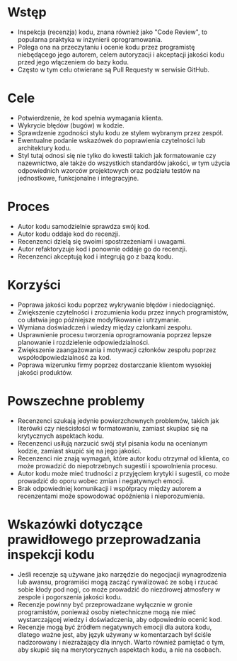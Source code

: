 # Wstęp

* Inspekcja (recenzja) kodu, znana również jako "Code Review", to popularna praktyka w inżynierii oprogramowania.
* Polega ona na przeczytaniu i ocenie kodu przez programistę niebędącego jego autorem, celem autoryzacji i akceptacji jakości kodu przed jego włączeniem do bazy kodu.
* Często w tym celu otwierane są Pull Requesty w serwisie GitHub.

# Cele

* Potwierdzenie, że kod spełnia wymagania klienta.
* Wykrycie błędów (bugów) w kodzie.
* Sprawdzenie zgodności stylu kodu ze stylem wybranym przez zespół.
* Ewentualne podanie wskazówek do poprawienia czytelności lub architektury kodu.
* Styl tutaj odnosi się nie tylko do kwestii takich jak formatowanie czy nazewnictwo, ale także do wszystkich standardów jakości, w tym użycia odpowiednich wzorców projektowych oraz podziału testów na jednostkowe, funkcjonalne i integracyjne.

# Proces

* Autor kodu samodzielnie sprawdza swój kod.
* Autor kodu oddaje kod do recenzji.
* Recenzenci dzielą się swoimi spostrzeżeniami i uwagami.
* Autor refaktoryzuje kod i ponownie oddaje go do recenzji.
* Recenzenci akceptują kod i integrują go z bazą kodu.

# Korzyści

*  Poprawa jakości kodu poprzez wykrywanie błędów i niedociągnięć.
* Zwiększenie czytelności i zrozumienia kodu przez innych programistów, co ułatwia jego późniejsze modyfikowanie i utrzymanie.
* Wymiana doświadczeń i wiedzy między członkami zespołu.
* Usprawnienie procesu tworzenia oprogramowania poprzez lepsze planowanie i rozdzielenie odpowiedzialności.
* Zwiększenie zaangażowania i motywacji członków zespołu poprzez współodpowiedzialność za kod.
* Poprawa wizerunku firmy poprzez dostarczanie klientom wysokiej jakości produktów.

# Powszechne problemy

* Recenzenci szukają jedynie powierzchownych problemów, takich jak literówki czy nieścisłości w formatowaniu, zamiast skupiać się na krytycznych aspektach kodu.
* Recenzenci usiłują narzucić swój styl pisania kodu na ocenianym kodzie, zamiast skupić się na jego jakości.
* Recenzenci nie znają wymagań, które autor kodu otrzymał od klienta, co może prowadzić do niepotrzebnych sugestii i spowolnienia procesu.
* Autor kodu może mieć trudności z przyjęciem krytyki i sugestii, co może prowadzić do oporu wobec zmian i negatywnych emocji.
* Brak odpowiedniej komunikacji i współpracy między autorem a recenzentami może spowodować opóźnienia i nieporozumienia.

# Wskazówki dotyczące prawidłowego przeprowadzania inspekcji kodu

* Jeśli recenzje są używane jako narzędzie do negocjacji wynagrodzenia lub awansu, programiści mogą zacząć rywalizować ze sobą i rzucać sobie kłody pod nogi, co może prowadzić do niezdrowej atmosfery w zespole i pogorszenia jakości kodu.
* Recenzje powinny być przeprowadzane wyłącznie w gronie programistów, ponieważ osoby nietechniczne mogą nie mieć wystarczającej wiedzy i doświadczenia, aby odpowiednio ocenić kod.
* Recenzje mogą być źródłem negatywnych emocji dla autora kodu, dlatego ważne jest, aby język używany w komentarzach był ściśle nadzorowany i niezrażający dla innych. Warto również pamiętać o tym, aby skupić się na merytorycznych aspektach kodu, a nie na osobach.
